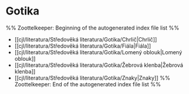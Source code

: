 # Gotika

%% Zoottelkeeper: Beginning of the autogenerated index file list  %%
-  [[cjl/literatura/Středověká literatura/Gotika/Chrlič|Chrlič]]
-  [[cjl/literatura/Středověká literatura/Gotika/Fiála|Fiála]]
-  [[cjl/literatura/Středověká literatura/Gotika/Lomený oblouk|Lomený oblouk]]
-  [[cjl/literatura/Středověká literatura/Gotika/Žebrová klenba|Žebrová klenba]]
-  [[cjl/literatura/Středověká literatura/Gotika/Znaky|Znaky]]
%% Zoottelkeeper: End of the autogenerated index file list  %%

